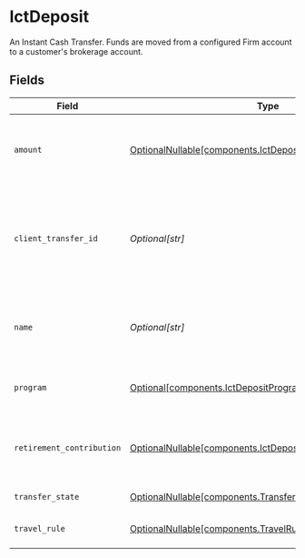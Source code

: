 # IctDeposit

An Instant Cash Transfer. Funds are moved from a configured Firm account to a customer's brokerage account.


## Fields

| Field                                                                                                                        | Type                                                                                                                         | Required                                                                                                                     | Description                                                                                                                  | Example                                                                                                                      |
| ---------------------------------------------------------------------------------------------------------------------------- | ---------------------------------------------------------------------------------------------------------------------------- | ---------------------------------------------------------------------------------------------------------------------------- | ---------------------------------------------------------------------------------------------------------------------------- | ---------------------------------------------------------------------------------------------------------------------------- |
| `amount`                                                                                                                     | [OptionalNullable[components.IctDepositAmount]](../../models/components/ictdepositamount.md)                                 | :heavy_minus_sign:                                                                                                           | The amount of the transfer being deposited into the customer's account in USD                                                | {<br/>"value": "100.00"<br/>}                                                                                                |
| `client_transfer_id`                                                                                                         | *Optional[str]*                                                                                                              | :heavy_minus_sign:                                                                                                           | External identifier supplied by the API caller. Each request must have a unique pairing of client_transfer_id and account.   | ABC-123                                                                                                                      |
| `name`                                                                                                                       | *Optional[str]*                                                                                                              | :heavy_minus_sign:                                                                                                           | Full name of the ICT deposit resource, which contains account id and ICT deposit id                                          | accounts/01H8FB90ZRRFWXB4XC2JPJ1D4Y/ictDeposits/20230817000319                                                               |
| `program`                                                                                                                    | [Optional[components.IctDepositProgram]](../../models/components/ictdepositprogram.md)                                       | :heavy_minus_sign:                                                                                                           | The name of the program the ICT deposit is associated with                                                                   | DEPOSIT_ONLY                                                                                                                 |
| `retirement_contribution`                                                                                                    | [OptionalNullable[components.IctDepositRetirementContribution]](../../models/components/ictdepositretirementcontribution.md) | :heavy_minus_sign:                                                                                                           | Retirement contribution details for deposit to retirement account                                                            |                                                                                                                              |
| `transfer_state`                                                                                                             | [OptionalNullable[components.TransferState]](../../models/components/transferstate.md)                                       | :heavy_minus_sign:                                                                                                           | The state of the ICT deposit                                                                                                 |                                                                                                                              |
| `travel_rule`                                                                                                                | [OptionalNullable[components.TravelRule]](../../models/components/travelrule.md)                                             | :heavy_minus_sign:                                                                                                           | The travel rule information for the ICT deposit                                                                              |                                                                                                                              |